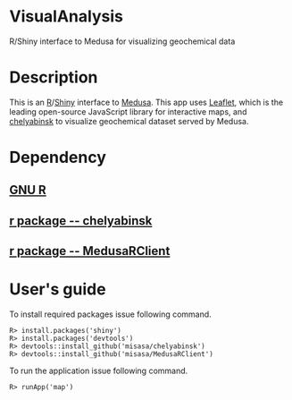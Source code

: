 # VisualAnalysis

R/Shiny interface to Medusa for visualizing geochemical data

# Description

This is an [R][r]/[Shiny][shiny] interface to [Medusa][medusa].
This app uses [Leaflet][leaflet], which is the leading open-source JavaScript library for interactive maps, and [chelyabinsk][] to visualize geochemical dataset served by Medusa.

[medusa]: https://github.com/misasa/medusa/        "Medusa"
[leaflet]: https://leafletjs.com/ "Leaflet"
[chelyabinsk]: https://github.com/misasa/chelyabinsk   "Chelyabinsk"
[shiny]: http://shiny.rstudio.com/ "Shiny"
[r]: https://www.r-project.org/ "R"


# Dependency

## [GNU R](https://www.r-project.org/ "follow instruction")
## [r package -- chelyabinsk](https://github.com/misasa/chelyabinsk "follow instruction")
## [r package -- MedusaRClient](https://github.com/misasa/MedusaRClient "follow instruction")

# User's guide

To install required packages issue following command.

    R> install.packages('shiny')
    R> install.packages('devtools')
    R> devtools::install_github('misasa/chelyabinsk')
    R> devtools::install_github('misasa/MedusaRClient')

To run the application issue following command.

    R> runApp('map')
